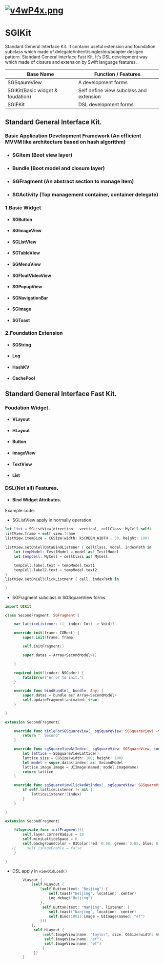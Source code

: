# [![v4wP4x.png](https://s1.ax1x.com/2022/08/31/v4wP4x.png)](https://imgse.com/i/v4wP4x)
# SGIKit
Standard General Interface Kit. It contains useful extension and foundation subclass which made of delegate/inherit/singleston/adapter desigen pattern.
Standard General Interface Fast Kit. It's DSL development way which made of closure and extension by Swift language features.


|Base Name| Function / Features|
|-|-|
|SGSqaureView| A development forms|
|SGIKit(Basic widget & foudation)| Self define view subclass and extension|
|SGIFKit| DSL development forms|

## Standard General Interface Kit.

### Basic Application Development Framework (An efficient MVVM like architecture based on hash algorithm)

- ### SGItem (Boot view layer)

- ### Bundle (Boot model and closure layer)

- ### SGFragment (An abstract section to manage item)

- ### SGActivity (Top management container, container delegate)

### 1.Basic Widget

- #### SGButton

- #### SGImageView

- #### SGListView

- #### SGTableView

- #### SGMenuView

- #### SGFloatVideoView

- #### SGPopupView

- #### SGNavigationBar

- #### SGImage

- #### SGToast

### 2.Foundation Extension

- #### SGString

- #### Log

- #### HashKV

- #### CachePool

## Standard General Interface Fast Kit.

### Foudation Widget.

- #### VLayout

- #### HLayout

- #### Button

- #### ImageView

- #### TextView

- #### List

### DSL(Not all) Features.

- #### Bind Widget Attributes.


Example code:

- SGListView apply in normally operation.
```swift
let list = SGListView(direction: .vertical, cellClass: MyCell.self)
listView.frame = self.view.frame
listView.itemSize = CGSize(width: kSCREEN_WIDTH - 50, height: 100)
        
listView.setOnCellDataBindListener { cellClass, model, indexPath in
    let tempModel: Test1Model = model as! Test1Model
    let tempCell: MyCell = cellClass as! MyCell
            
    tempCell.label.text = tempModel.text1
    tempCell.label2.text = tempModel.text2
}
listView.setOnCellClickListnenr { cell, indexPath in

}

```

- SGFragment subclass in SGSquareView forms

```swift
import UIKit

class SecondFragment: SGFragment {

    var latticeListener: ((_ index: Int) -> Void)?

    override init(frame: CGRect) {
        super.init(frame: frame)

        self.initFragment()

        super.datas = Array<SecondModel>()

    }

    required init?(coder: NSCoder) {
        fatalError("error to init.")
    }

    override func bindBundle(_ bundle: Any) {
        super.datas = bundle as? Array<SecondModel>
        self.updateFragment(animated: true)
    }

}

extension SecondFragment{

    override func titleForSGSquareView(_ sgSquareView: SGSquareView) -> String {
        return "  Second"
    }

    override func sgSquareViewAtIndex(_ sgSquareView: SGSquareView, index: Int) -> SGSquareViewLattice {
        let lattice = SGSquareViewLattice()
        lattice.size = CGSize(width: 100, height: 100)
        let model = super.datas[index] as! SecondModel
        lattice.image.image = UIImage(named: model.imageName)
        return lattice
    }

    override func sgSquareViewClickedAtIndex(_ sgSquareView: SGSquareView, index: Int) {
        if self.latticeListener != nil {
            latticeListener!(index)
        }
    }

}

extension SecondFragment{

    fileprivate func initFragment(){
        self.layer.cornerRadius = 10
        self.miniLatticeSpace = 0
        self.backgroundColor = UIColor(red: 0.88, green: 0.88, blue: 0.98, alpha: 1)
   //     self.isPageEnable = false
    }

}
```
 

- DSL apply in `viewDidLoad()`
```swift
        VLayout {
            [self.HLayout {
                [self.Button(text: "Beijing") {
                    self.toast("Beijing", location: .center)
                    Log.debug("Beijing")
                },
                 self.Button(text: "Nanjing", listener: {
                    self.toast("Nanjing", location: .center)
                    self.Bind(1001).image = UIImage(named: "ef")
                })]
            },
             self.HLayout {
                 [self.ImageView(name: "taylor", size: CGSize(width: 66, height: 66), bind: 1001),
                  self.ImageView(name: "ef"),
                  self.ImageView(name: "ef")
                 ]
             }]
        }
```
